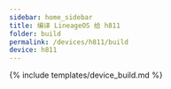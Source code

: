 ```yaml
---
sidebar: home_sidebar
title: 编译 LineageOS 给 h811
folder: build
permalink: /devices/h811/build
device: h811
---
```

{% include templates/device_build.md %}
